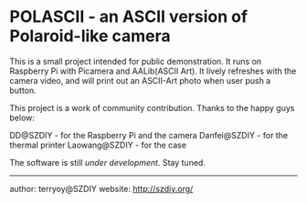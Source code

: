 POLASCII - an ASCII version of Polaroid-like camera
========

This is a small project intended for public demonstration. It runs on Raspberry Pi with Picamera and AALib(ASCII Art). It lively refreshes with the camera video, and will print out an ASCII-Art photo when user push a button.

This project is a work of community contribution. Thanks to the happy guys below:

DD@SZDIY	- for the Raspberry Pi and the camera
Danfei@SZDIY	- for the thermal printer
Laowang@SZDIY	- for the case

The software is still *under development*. Stay tuned.

---
author: terryoy@SZDIY
website: http://szdiy.org/

